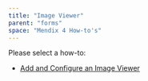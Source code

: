 ```yaml
---
title: "Image Viewer"
parent: "forms"
space: "Mendix 4 How-to's"
---
```

Please select a how-to:

*   [Add and Configure an Image Viewer](add-and-configure-an-image-viewer)
